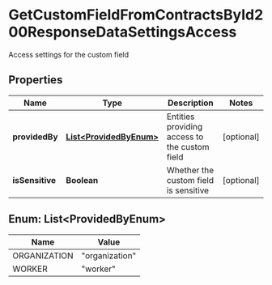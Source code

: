

# GetCustomFieldFromContractsById200ResponseDataSettingsAccess

Access settings for the custom field

## Properties

| Name | Type | Description | Notes |
|------------ | ------------- | ------------- | -------------|
|**providedBy** | [**List&lt;ProvidedByEnum&gt;**](#List&lt;ProvidedByEnum&gt;) | Entities providing access to the custom field |  [optional] |
|**isSensitive** | **Boolean** | Whether the custom field is sensitive |  [optional] |



## Enum: List&lt;ProvidedByEnum&gt;

| Name | Value |
|---- | -----|
| ORGANIZATION | &quot;organization&quot; |
| WORKER | &quot;worker&quot; |



